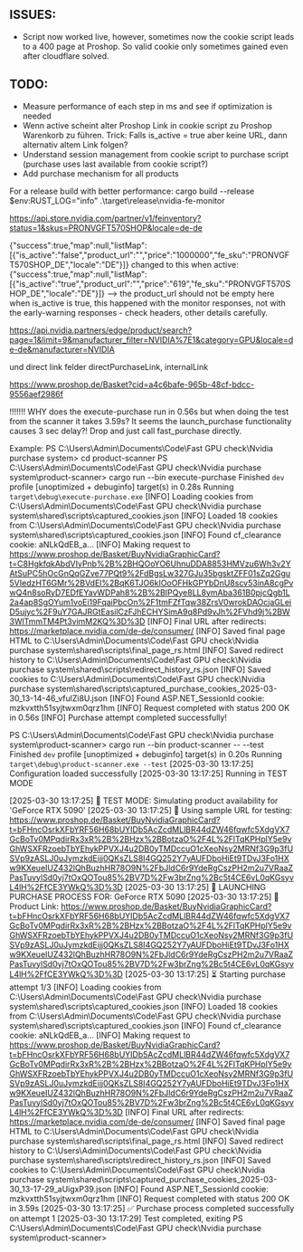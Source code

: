 ISSUES:
------------
- Script now worked live, however, sometimes now the cookie script leads to a 400 page at Proshop. So valid cookie only sometimes gained even after cloudflare solved.

TODO:
------------
- Measure performance of each step in ms and see if optimization is needed
- Wenn active scheint alter Proshop Link in cookie script zu Proshop Warenkorb zu führen. Trick: Falls is_active = true aber keine URL, dann alternativ altem Link folgen?
- Understand session management from cookie script to purchase script (purchase uses last available from cookie script?)
- Add purchase mechanism for all products


For a release build with better performance:
cargo build --release
$env:RUST_LOG="info"
.\target\release\nvidia-fe-monitor


https://api.store.nvidia.com/partner/v1/feinventory?status=1&skus=PRONVGFT570SHOP&locale=de-de

{"success":true,"map":null,"listMap":[{"is_active":"false","product_url":"","price":"1000000","fe_sku":"PRONVGFT570SHOP_DE","locale":"DE"}]}
changed to this when active: {"success":true,"map":null,"listMap":[{"is_active":"true","product_url":"","price":"619","fe_sku":"PRONVGFT570SHOP_DE","locale":"DE"}]}
--> the product_url should not be empty here when is_active is true, this happened with the monitor responses, not with the early-warning responses - check headers, other details carefully.

https://api.nvidia.partners/edge/product/search?page=1&limit=9&manufacturer_filter=NVIDIA%7E1&category=GPU&locale=de-de&manufacturer=NVIDIA

und direct link felder directPurchaseLink, internalLink

https://www.proshop.de/Basket?cid=a4c6bafe-965b-48cf-bdcc-9556aef2986f


!!!!!!! WHY does the execute-purchase run in 0.56s but when doing the test from the scanner it takes 3.59s? It seems the launch_purchase functionality causes 3 sec delay?! Drop and just call fast_purchase directly.

Example:
PS C:\Users\Admin\Documents\Code\Fast GPU check\Nvidia purchase system> cd product-scanner
PS C:\Users\Admin\Documents\Code\Fast GPU check\Nvidia purchase system\product-scanner> cargo run --bin execute-purchase
    Finished `dev` profile [unoptimized + debuginfo] target(s) in 0.28s
     Running `target\debug\execute-purchase.exe`
[INFO] Loading cookies from C:\Users\Admin\Documents\Code\Fast GPU check\Nvidia purchase system\shared\scripts\captured_cookies.json
[INFO] Loaded 18 cookies from C:\Users\Admin\Documents\Code\Fast GPU check\Nvidia purchase system\shared\scripts\captured_cookies.json
[INFO] Found cf_clearance cookie: aNLkQdEB_a...
[INFO] Making request to https://www.proshop.de/Basket/BuyNvidiaGraphicCard?t=C8HgkfqkAbdVIyPnb%2B%2BHQOoYO6UhnuDDA8853HMVzu6Wh3v2YAtSuPC5hOcGnQqGZve77PQt9%2FdBgsLw327GJu35bgsktZFF01sZq2Ggu5VIedzHT6GMr%2BVdEl%2BqK6TJO6kIOoOFHkGPYbDnU8scv53inA8cgPvwQ4n8soRyD7EDfEYavWDPah8%2B%2BIPQye8LL8ymAba361B0pjcQgb1L2a4ap8SgOYum1voEi19FqaiPbcOn%2F1tmFZfTqw38ZrsV0wrokDAOcjaGLeiD5ujyc%2F9uY7GAJRGtEasilCzFJhECHYSimA9q8Pd9vJh%2FVhd9j%2BW3WlTmmTM4Pt3vimM2KQ%3D%3D
[INFO] Final URL after redirects: https://marketplace.nvidia.com/de-de/consumer/
[INFO] Saved final page HTML to C:\Users\Admin\Documents\Code\Fast GPU check\Nvidia purchase system\shared\scripts\final_page_rs.html
[INFO] Saved redirect history to C:\Users\Admin\Documents\Code\Fast GPU check\Nvidia purchase system\shared\scripts\redirect_history_rs.json
[INFO] Saved cookies to C:\Users\Admin\Documents\Code\Fast GPU check\Nvidia purchase system\shared\scripts\captured_purchase_cookies_2025-03-30_13-14-46_vfulZi8U.json
[INFO] Found ASP.NET_SessionId cookie: mzkvxtth51syjtwxm0qrz1hm
[INFO] Request completed with status 200 OK in 0.56s
[INFO] Purchase attempt completed successfully!

PS C:\Users\Admin\Documents\Code\Fast GPU check\Nvidia purchase system\product-scanner> cargo run --bin product-scanner -- --test
    Finished `dev` profile [unoptimized + debuginfo] target(s) in 0.20s
     Running `target\debug\product-scanner.exe --test`
[2025-03-30 13:17:25] Configuration loaded successfully
[2025-03-30 13:17:25] Running in TEST MODE

[2025-03-30 13:17:25] 🧪 TEST MODE: Simulating product availability for 'GeForce RTX 5090'
[2025-03-30 13:17:25] 🔗 Using sample URL for testing: https://www.proshop.de/Basket/BuyNvidiaGraphicCard?t=bFHncOsrkXFbYRF56H68bUYIDb5AcZcdMLlBR44dZW46fqwfc5XdgVX7GcBoTv0MPqdirRx3xR%2B%2BHzx%2BBotzaO%2F4L%2FlTqKPHplY5e9vGhWSXFRzoebTbYEhykPPVXJ4u2DB0yTMDccuO1cXeoNsy2MRNf3G9p3fUSVp9zASLJ0uJymzkdEijj0QKsZLS8I4GQ252Y7yAUFDboHiEt9TDvJ3Fo1HXw9KXeueIUZ432lQhBuzhHR78O9N%2FbJldC6r9YdeRgCszPH2m2u7VRaaZPasTuvylSd0yj7tOxQOTou85%2BV7D%2Fw3brZng%2Bc5t4CE6vL0qKGsyvL4lH%2FfCE3YWkQ%3D%3D
[2025-03-30 13:17:25] 🚀 LAUNCHING PURCHASE PROCESS FOR: GeForce RTX 5090
[2025-03-30 13:17:25] 🔗 Product Link: https://www.proshop.de/Basket/BuyNvidiaGraphicCard?t=bFHncOsrkXFbYRF56H68bUYIDb5AcZcdMLlBR44dZW46fqwfc5XdgVX7GcBoTv0MPqdirRx3xR%2B%2BHzx%2BBotzaO%2F4L%2FlTqKPHplY5e9vGhWSXFRzoebTbYEhykPPVXJ4u2DB0yTMDccuO1cXeoNsy2MRNf3G9p3fUSVp9zASLJ0uJymzkdEijj0QKsZLS8I4GQ252Y7yAUFDboHiEt9TDvJ3Fo1HXw9KXeueIUZ432lQhBuzhHR78O9N%2FbJldC6r9YdeRgCszPH2m2u7VRaaZPasTuvylSd0yj7tOxQOTou85%2BV7D%2Fw3brZng%2Bc5t4CE6vL0qKGsyvL4lH%2FfCE3YWkQ%3D%3D
[2025-03-30 13:17:25] ⏳ Starting purchase attempt 1/3
[INFO] Loading cookies from C:\Users\Admin\Documents\Code\Fast GPU check\Nvidia purchase system\shared\scripts\captured_cookies.json
[INFO] Loaded 18 cookies from C:\Users\Admin\Documents\Code\Fast GPU check\Nvidia purchase system\shared\scripts\captured_cookies.json
[INFO] Found cf_clearance cookie: aNLkQdEB_a...
[INFO] Making request to https://www.proshop.de/Basket/BuyNvidiaGraphicCard?t=bFHncOsrkXFbYRF56H68bUYIDb5AcZcdMLlBR44dZW46fqwfc5XdgVX7GcBoTv0MPqdirRx3xR%2B%2BHzx%2BBotzaO%2F4L%2FlTqKPHplY5e9vGhWSXFRzoebTbYEhykPPVXJ4u2DB0yTMDccuO1cXeoNsy2MRNf3G9p3fUSVp9zASLJ0uJymzkdEijj0QKsZLS8I4GQ252Y7yAUFDboHiEt9TDvJ3Fo1HXw9KXeueIUZ432lQhBuzhHR78O9N%2FbJldC6r9YdeRgCszPH2m2u7VRaaZPasTuvylSd0yj7tOxQOTou85%2BV7D%2Fw3brZng%2Bc5t4CE6vL0qKGsyvL4lH%2FfCE3YWkQ%3D%3D
[INFO] Final URL after redirects: https://marketplace.nvidia.com/de-de/consumer/
[INFO] Saved final page HTML to C:\Users\Admin\Documents\Code\Fast GPU check\Nvidia purchase system\shared\scripts\final_page_rs.html
[INFO] Saved redirect history to C:\Users\Admin\Documents\Code\Fast GPU check\Nvidia purchase system\shared\scripts\redirect_history_rs.json
[INFO] Saved cookies to C:\Users\Admin\Documents\Code\Fast GPU check\Nvidia purchase system\shared\scripts\captured_purchase_cookies_2025-03-30_13-17-29_aUigxP39.json
[INFO] Found ASP.NET_SessionId cookie: mzkvxtth51syjtwxm0qrz1hm
[INFO] Request completed with status 200 OK in 3.59s
[2025-03-30 13:17:25] ✅ Purchase process completed successfully on attempt 1
[2025-03-30 13:17:29] Test completed, exiting
PS C:\Users\Admin\Documents\Code\Fast GPU check\Nvidia purchase system\product-scanner> 

